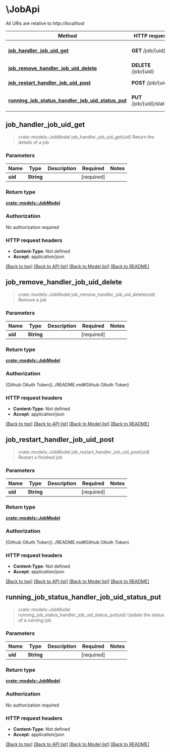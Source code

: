 # \JobApi

All URIs are relative to *http://localhost*

Method | HTTP request | Description
------------- | ------------- | -------------
[**job_handler_job_uid_get**](JobApi.md#job_handler_job_uid_get) | **GET** /job/{uid} | Return the details of a job
[**job_remove_handler_job_uid_delete**](JobApi.md#job_remove_handler_job_uid_delete) | **DELETE** /job/{uid} | Remove a job
[**job_restart_handler_job_uid_post**](JobApi.md#job_restart_handler_job_uid_post) | **POST** /job/{uid} | Restart a finished job
[**running_job_status_handler_job_uid_status_put**](JobApi.md#running_job_status_handler_job_uid_status_put) | **PUT** /job/{uid}/status | Update the status of a running job



## job_handler_job_uid_get

> crate::models::JobModel job_handler_job_uid_get(uid)
Return the details of a job

### Parameters


Name | Type | Description  | Required | Notes
------------- | ------------- | ------------- | ------------- | -------------
**uid** | **String** |  | [required] |

### Return type

[**crate::models::JobModel**](JobModel.md)

### Authorization

No authorization required

### HTTP request headers

- **Content-Type**: Not defined
- **Accept**: application/json

[[Back to top]](#) [[Back to API list]](../README.md#documentation-for-api-endpoints) [[Back to Model list]](../README.md#documentation-for-models) [[Back to README]](../README.md)


## job_remove_handler_job_uid_delete

> crate::models::JobModel job_remove_handler_job_uid_delete(uid)
Remove a job

### Parameters


Name | Type | Description  | Required | Notes
------------- | ------------- | ------------- | ------------- | -------------
**uid** | **String** |  | [required] |

### Return type

[**crate::models::JobModel**](JobModel.md)

### Authorization

[Github OAuth Token](../README.md#Github OAuth Token)

### HTTP request headers

- **Content-Type**: Not defined
- **Accept**: application/json

[[Back to top]](#) [[Back to API list]](../README.md#documentation-for-api-endpoints) [[Back to Model list]](../README.md#documentation-for-models) [[Back to README]](../README.md)


## job_restart_handler_job_uid_post

> crate::models::JobModel job_restart_handler_job_uid_post(uid)
Restart a finished job

### Parameters


Name | Type | Description  | Required | Notes
------------- | ------------- | ------------- | ------------- | -------------
**uid** | **String** |  | [required] |

### Return type

[**crate::models::JobModel**](JobModel.md)

### Authorization

[Github OAuth Token](../README.md#Github OAuth Token)

### HTTP request headers

- **Content-Type**: Not defined
- **Accept**: application/json

[[Back to top]](#) [[Back to API list]](../README.md#documentation-for-api-endpoints) [[Back to Model list]](../README.md#documentation-for-models) [[Back to README]](../README.md)


## running_job_status_handler_job_uid_status_put

> crate::models::JobModel running_job_status_handler_job_uid_status_put(uid)
Update the status of a running job

### Parameters


Name | Type | Description  | Required | Notes
------------- | ------------- | ------------- | ------------- | -------------
**uid** | **String** |  | [required] |

### Return type

[**crate::models::JobModel**](JobModel.md)

### Authorization

No authorization required

### HTTP request headers

- **Content-Type**: Not defined
- **Accept**: application/json

[[Back to top]](#) [[Back to API list]](../README.md#documentation-for-api-endpoints) [[Back to Model list]](../README.md#documentation-for-models) [[Back to README]](../README.md)

